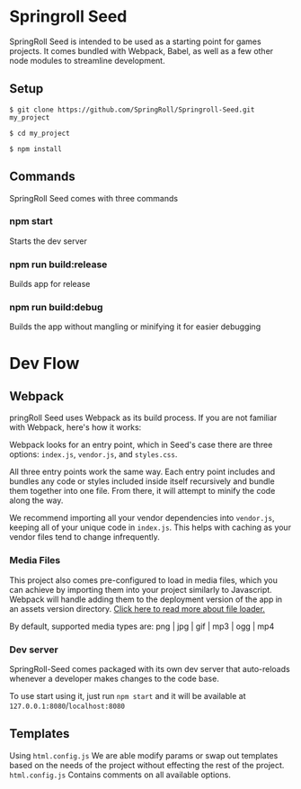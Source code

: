 # Springroll Seed

SpringRoll Seed is intended to be used as a starting point for games projects. It comes bundled with Webpack, Babel, as well as a few other node modules to streamline development.

## Setup

```
$ git clone https://github.com/SpringRoll/Springroll-Seed.git my_project

$ cd my_project

$ npm install
```

## Commands

SpringRoll Seed comes with three commands

### npm start

Starts the dev server

### npm run build:release

Builds app for release

### npm run build:debug

Builds the app without mangling or minifying it for easier debugging

# Dev Flow

## Webpack

pringRoll Seed uses Webpack as its build process. If you are not familiar with Webpack, here's how it works:

Webpack looks for an entry point, which in Seed's case there are three options: `index.js`, `vendor.js`, and `styles.css`.

All three entry points work the same way. Each entry point includes and bundles any code or styles included inside itself recursively and bundle them together into one file. From there, it will attempt to minify the code along the way.

We recommend importing all your vendor dependencies into `vendor.js`, keeping all of your unique code in `index.js`. This helps with caching as your vendor files tend to change infrequently.

### Media Files

This project also comes pre-configured to load in media files, which you can achieve by importing them into your project similarly to Javascript. Webpack will handle adding them to the deployment version of the app in an assets version directory.
[Click here to read more about file loader.](https://github.com/webpack-contrib/file-loader)

By default, supported media types are: png | jpg | gif | mp3 | ogg | mp4

### Dev server

SpringRoll-Seed comes packaged with its own dev server that auto-reloads whenever a developer makes changes to the code base.

To use start using it, just run `npm start` and it will be available at `127.0.0.1:8080`/`localhost:8080`

## Templates

Using `html.config.js` We are able modify params or swap out templates based on the needs of the project without effecting the rest of the project. `html.config.js` Contains comments on all available options.
